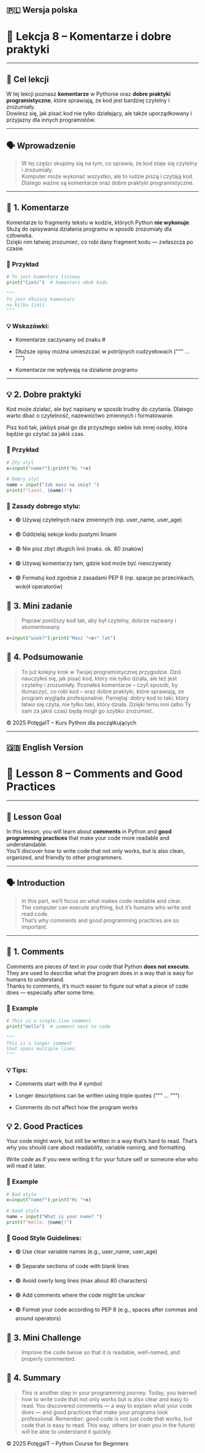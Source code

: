 ## 🇵🇱 Wersja polska

# 🧠 Lekcja 8 – Komentarze i dobre praktyki

---

## 🎯 Cel lekcji
W tej lekcji poznasz **komentarze** w Pythonie oraz **dobre praktyki programistyczne**, które sprawiają, że kod jest bardziej czytelny i zrozumiały.  
Dowiesz się, jak pisać kod nie tylko działający, ale także uporządkowany i przyjazny dla innych programistów.

---

## 🗣️ Wprowadzenie

> W tej części skupimy się na tym, co sprawia, że kod staje się czytelny i zrozumiały.  
> Komputer może wykonać wszystko, ale to ludzie piszą i czytają kod.  
> Dlatego ważne są komentarze oraz dobre praktyki programistyczne.

---

## 📝 1. Komentarze

Komentarze to fragmenty tekstu w kodzie, których Python **nie wykonuje**.  
Służą do opisywania działania programu w sposób zrozumiały dla człowieka.  
Dzięki nim łatwiej zrozumieć, co robi dany fragment kodu — zwłaszcza po czasie.

### 📌 Przykład

```python
# To jest komentarz liniowy
print("Cześć")  # komentarz obok kodu

"""
To jest dłuższy komentarz
na kilka linii.
"""
```

### 💡 Wskazówki:

* Komentarze zaczynamy od znaku #

* Dłuższe opisy można umieszczać w potrójnych cudzysłowach (""" ... """)

* Komentarze nie wpływają na działanie programu

---

## 💡 2. Dobre praktyki

Kod może działać, ale być napisany w sposób trudny do czytania.
Dlatego warto dbać o czytelność, nazewnictwo zmiennych i formatowanie.

Pisz kod tak, jakbyś pisał go dla przyszłego siebie lub innej osoby, która będzie go czytać za jakiś czas.

### 📌 Przykład

```python
# Zły styl
x=input("name?");print("Hi "+x)

# Dobry styl
name = input("Jak masz na imię? ")
print(f"Cześć, {name}!")
```

### 🧭 Zasady dobrego stylu:

* 🟢 Używaj czytelnych nazw zmiennych (np. user_name, user_age)

* 🟢 Oddzielaj sekcje kodu pustymi liniami

* 🟢 Nie pisz zbyt długich linii (maks. ok. 80 znaków)

* 🟢 Używaj komentarzy tam, gdzie kod może być nieoczywisty

* 🟢 Formatuj kod zgodnie z zasadami PEP 8 (np. spacje po przecinkach, wokół operatorów)

## 🧩 3. Mini zadanie

> Popraw poniższy kod tak, aby był czytelny, dobrze nazwany i skomentowany.

```python
x=input("wiek?");print("Masz "+x+" lat")
```

## 🧭 4. Podsumowanie

> To już kolejny krok w Twojej programistycznej przygodzie.
> Dziś nauczyłeś się, jak pisać kod, który nie tylko działa, ale też jest czytelny i zrozumiały.
> Poznałeś komentarze – czyli sposób, by tłumaczyć, co robi kod – oraz dobre praktyki, które sprawiają, że program wygląda profesjonalnie.
> Pamiętaj: dobry kod to taki, który łatwo się czyta, nie tylko taki, który działa.
> Dzięki temu inni (albo Ty sam za jakiś czas) będą mogli go szybko zrozumieć.

© 2025 PotęgaIT – Kurs Python dla początkujących

---

  
## 🇬🇧 English Version

# 🧠 Lesson 8 – Comments and Good Practices

---

## 🎯 Lesson Goal
In this lesson, you will learn about **comments** in Python and **good programming practices** that make your code more readable and understandable.  
You’ll discover how to write code that not only works, but is also clean, organized, and friendly to other programmers.

---

## 🗣️ Introduction

> In this part, we’ll focus on what makes code readable and clear.  
> The computer can execute anything, but it’s humans who write and read code.  
> That’s why comments and good programming practices are so important.

---

## 📝 1. Comments

Comments are pieces of text in your code that Python **does not execute**.  
They are used to describe what the program does in a way that is easy for humans to understand.  
Thanks to comments, it’s much easier to figure out what a piece of code does — especially after some time.

### 📌 Example

```python
# This is a single-line comment
print("Hello")  # comment next to code

"""
This is a longer comment
that spans multiple lines.
"""
```

### 💡 Tips:

* Comments start with the # symbol

* Longer descriptions can be written using triple quotes (""" ... """)

* Comments do not affect how the program works

## 💡 2. Good Practices

Your code might work, but still be written in a way that’s hard to read.
That’s why you should care about readability, variable naming, and formatting.

Write code as if you were writing it for your future self or someone else who will read it later.

### 📌 Example

```python
# Bad style
x=input("name?");print("Hi "+x)

# Good style
name = input("What is your name? ")
print(f"Hello, {name}!")
```

### 🧭 Good Style Guidelines:

* 🟢 Use clear variable names (e.g., user_name, user_age)

* 🟢 Separate sections of code with blank lines

* 🟢 Avoid overly long lines (max about 80 characters)

* 🟢 Add comments where the code might be unclear

* 🟢 Format your code according to PEP 8 (e.g., spaces after commas and around operators)

## 🧩 3. Mini Challenge

> Improve the code below so that it is readable, well-named, and properly commented.

## 🧭 4. Summary

> This is another step in your programming journey.
> Today, you learned how to write code that not only works but is also clear and easy to read.
> You discovered comments — a way to explain what your code does — and good practices that make your programs look professional.
> Remember: good code is not just code that works, but code that is easy to read.
> This way, others (or even you in the future) will be able to understand it quickly.

© 2025 PotęgaIT – Python Course for Beginners

